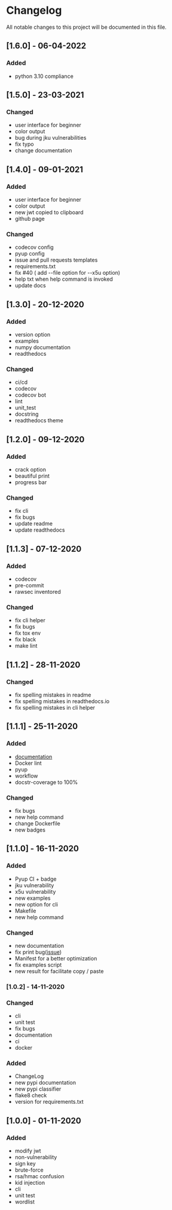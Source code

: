 # Changelog
All notable changes to this project will be documented in this file.

## [1.6.0] - 06-04-2022
### Added
- python 3.10 compliance

## [1.5.0] - 23-03-2021
### Changed
- user interface for beginner
- color output
- bug during jku vulnerabilities
- fix typo
- change documentation

## [1.4.0] - 09-01-2021
### Added
- user interface for beginner
- color output
- new jwt copied to clipboard
- github page
### Changed
- codecov config
- pyup config
- issue and pull requests templates
- requirements.txt
- fix #40 ( add --file option for --x5u option)
- help txt when help command is invoked
- update docs

## [1.3.0] - 20-12-2020
### Added
- version option
- examples
- numpy documentation
- readthedocs
### Changed
- ci/cd
- codecov
- codecov bot
- lint
- unit_test
- docstring
- readthedocs theme
## [1.2.0] - 09-12-2020
### Added
- crack option
- beautiful print
- progress bar
### Changed
- fix cli
- fix bugs
- update readme
- update readthedocs

## [1.1.3] - 07-12-2020
### Added
- codecov
- pre-commit
- rawsec inventored
### Changed
- fix cli helper
- fix bugs
- fix tox env
- fix black
- make lint

## [1.1.2] - 28-11-2020
### Changed
- fix spelling mistakes in readme
- fix spelling mistakes in readthedocs.io
- fix spelling mistakes in cli helper
## [1.1.1] - 25-11-2020
### Added
- [documentation](http://myjwt.readthedocs.io)
- Docker lint
- pyup
- workflow
- docstr-coverage to 100%
### Changed
- fix bugs
- new help command
- change Dockerfile
- new badges


## [1.1.0] - 16-11-2020
### Added
- Pyup CI + badge
- jku vulnerability
- x5u vulnerability
- new examples
- new option for cli
- Makefile
- new help command
### Changed
- new documentation
- fix print bug([issue](https://github.com/mBouamama/MyJWT/issues/3))
- Manifest for a better optimization
- fix examples script
- new result for facilitate copy / paste
### [1.0.2] - 14-11-2020
### Changed
- cli
- unit test
- fix bugs
- documentation
- ci
- docker
### Added
- ChangeLog
- new pypi documentation
- new pypi classifier
- flake8 check
- version for requirements.txt
## [1.0.0] - 01-11-2020
### Added
- modify jwt
- non-vulnerability
- sign key
- brute-force
- rsa/hmac confusion
- kid injection
- cli
- unit test
- wordlist
